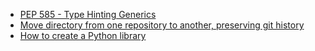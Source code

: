 - [PEP 585 - Type Hinting Generics](https://www.python.org/dev/peps/pep-0585/)
- [Move directory from one repository to another, preserving git history](https://medium.com/@ayushya/move-directory-from-one-repository-to-another-preserving-git-history-d210fa049d4b)
- [How to create a Python library](https://medium.com/analytics-vidhya/how-to-create-a-python-library-7d5aea80cc3f)
